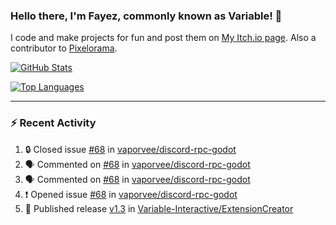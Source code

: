 ### Hello there, I'm Fayez, commonly known as Variable! 👋
I code and make projects for fun and post them on [My Itch.io page](https://variable-industries.itch.io/). Also a contributor to [Pixelorama](https://github.com/Orama-Interactive/Pixelorama).

[![GitHub Stats](https://github-readme-stats.vercel.app/api/?username=Variable-ind&show_icons=true&theme=merko)](https://github.com/anuraghazra/github-readme-stats)

[![Top Languages](https://github-readme-stats.vercel.app/api/top-langs/?username=Variable-ind&layout=compact&theme=merko)](https://github.com/anuraghazra/github-readme-stats)

---

### :zap: Recent Activity

<!--START_SECTION:activity-->
1. 🔒 Closed issue [#68](https://github.com/vaporvee/discord-rpc-godot/issues/68) in [vaporvee/discord-rpc-godot](https://github.com/vaporvee/discord-rpc-godot)
2. 🗣 Commented on [#68](https://github.com/vaporvee/discord-rpc-godot/issues/68#issuecomment-2327004116) in [vaporvee/discord-rpc-godot](https://github.com/vaporvee/discord-rpc-godot)
3. 🗣 Commented on [#68](https://github.com/vaporvee/discord-rpc-godot/issues/68#issuecomment-2326978458) in [vaporvee/discord-rpc-godot](https://github.com/vaporvee/discord-rpc-godot)
4. ❗ Opened issue [#68](https://github.com/vaporvee/discord-rpc-godot/issues/68) in [vaporvee/discord-rpc-godot](https://github.com/vaporvee/discord-rpc-godot)
5. 🚀 Published release [v1.3](https://github.com/Variable-Interactive/ExtensionCreator/releases/tag/v1.3) in [Variable-Interactive/ExtensionCreator](https://github.com/Variable-Interactive/ExtensionCreator)
<!--END_SECTION:activity-->

<!--
**Variable-ind/Variable-ind** is a ✨ _special_ ✨ repository because its `README.md` (this file) appears on your GitHub profile.

Here are some ideas to get you started:
- 🌱 I’m currently studying at ...
- 🔭 I’m currently working on ...
- 👯 I’m looking to collaborate on ...
- 🤔 I’m looking for help with ...
- 💬 Ask me about ...
- 📫 How to reach me: ...
- ⚡ Fun fact: ...
-->
